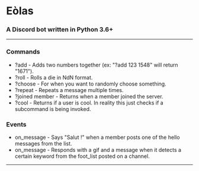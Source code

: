 # Eòlas

### A Discord bot written in Python 3.6+
___
### Commands


 * ?add - Adds two numbers together (ex: "?add 123 1548" will return "1671").
 * ?roll - Rolls a die in NdN format.
 * ?choose - For when you want to randomly choose something.
 * ?repeat - Repeats a message multiple times.
 * ?joined member - Returns when a member joined the server.
 * ?cool - Returns if a user is cool. In reality this just checks if a subcommand is being invoked.
 
 
 ### Events
 
 * on_message - Says "Salut !" when a member posts one of the hello messages from the list.
 * on_message - Responds with a gif and a message when it detects a certain keyword from the foot_list posted on a channel.

___
